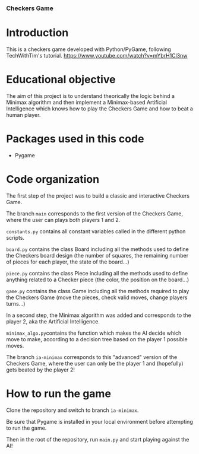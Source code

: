 ### Checkers Game

# Introduction

This is a checkers game developed with Python/PyGame, following TechWithTim's tutorial. 
https://www.youtube.com/watch?v=mYbrH1Cl3nw

# Educational objective

The aim of this project is to understand theorically the logic behind a Minimax algorithm and then implement a Minimax-based Artificial Intelligence which knows how to play the Checkers Game and how to beat a human player.

# Packages used in this code

- Pygame

# Code organization

The first step of the project was to build a classic and interactive Checkers Game.


The branch `main` corresponds to the first version of the Checkers Game, where the user can plays both players 1 and 2.


`constants.py` contains all constant variables called in the different python scripts. 


`board.py` contains the class Board including all the methods used to define the Checkers board design (the number of squares, the remaining number of pieces for each player, the state of the board...)


`piece.py` contains the class Piece including all the methods used to define anything related to a Checker piece (the color, the position on the board...)


`game.py` contains the class Game including all the methods required to play the Checkers Game (move the pieces, check valid moves, change players turns...)


In a second step, the Minimax algorithm was added and corresponds to the player 2, aka the Artificial Intelligence.

`minimax_algo.py`contains the function which makes the AI decide which move to make, according to a decision tree based on the player 1 possible moves.

The branch `ia-minimax` corresponds to this "advanced" version of the Checkers Game, where the user can only be the player 1 and (hopefully) gets beated by the player 2!

# How to run the game

Clone the repository and switch to branch `ia-minimax`.

Be sure that Pygame is installed in your local environment before attempting to run the game.

Then in the root of the repository, run `main.py` and start playing against the AI!